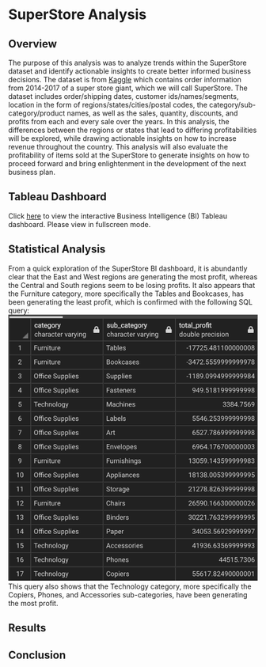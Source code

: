 # SuperStore Analysis
## Overview
The purpose of this analysis was to analyze trends within the SuperStore dataset and identify actionable insights to create better informed business decisions. The dataset is from [Kaggle](https://www.kaggle.com/datasets/vivek468/superstore-dataset-final) which contains order information from 2014-2017 of a super store giant, which we will call SuperStore. The dataset includes order/shipping dates, customer ids/names/segments, location in the form of regions/states/cities/postal codes, the category/sub-category/product names, as well as the sales, quantity, discounts, and profits from each and every sale over the years. 
In this analysis, the differences between the regions or states that lead to differing profitabilities will be explored, while drawing actionable insights on how to increase revenue throughout the country. This analysis will also evaluate the profitability of items sold at the SuperStore to generate insights on how to proceed forward and bring enlightenment in the development of the next business plan.
## Tableau Dashboard
Click [here](https://public.tableau.com/app/profile/caroline.diep/viz/BluOrangeSuperStore/Dashboard4) to view the interactive Business Intelligence (BI) Tableau dashboard. Please view in fullscreen mode.
## Statistical Analysis
From a quick exploration of the SuperStore BI dashboard, it is abundantly clear that the East and West regions are generating the most profit, whereas the Central and South regions seem to be losing profits. It also appears that the Furniture category, more specifically the Tables and Bookcases, has been generating the least profit, which is confirmed with the following SQL query: \
![txt](https://github.com/carrotdip/SuperStore/blob/75760d6b86f2df5fbb0ff70f0042af4c55e8401a/Images/tpbycategoryandsubcategory.png) \
This query also shows that the Technology category, more specifically the Copiers, Phones, and Accessories sub-categories, have been generating the most profit. 
## Results
## Conclusion